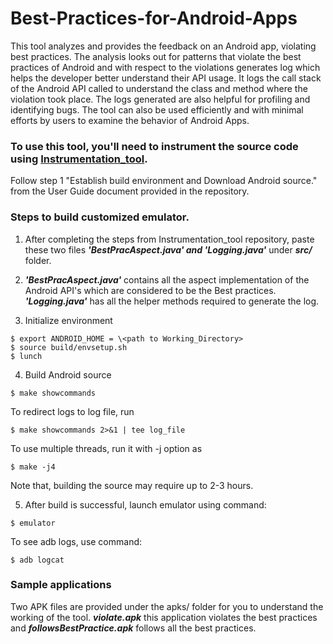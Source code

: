 # Best-Practices-for-Android-Apps

This tool analyzes and provides the feedback on an Android app, violating best practices. The analysis looks out for patterns that 
violate the best practices of Android and with respect to the violations generates log which helps the developer better understand 
their API usage. It logs the call stack of the Android API called to understand the class and method where the violation took place.
The logs generated are also helpful for profiling and identifying bugs. The tool can also be used efficiently and with minimal efforts
by users to examine the behavior of Android Apps.

### To use this tool, you'll need to instrument the source code using [Instrumentation_tool](https://github.com/poojakanchan/instrumentation_tool).
Follow step 1 "Establish build environment and Download Android source." from the User Guide document provided in the repository.
      
### Steps to build customized emulator.
1) After completing the steps from Instrumentation_tool repository, paste these two files **_'BestPracAspect.java' and 'Logging.java'_** 
under **_src/_** folder.
	
2) **_'BestPracAspect.java'_** contains all the aspect implementation of the Android API's which are considered to be the Best practices. **_'Logging.java'_** has all the helper methods required to generate the log.

3) Initialize environment  
```
$ export ANDROID_HOME = \<path to Working_Directory>  
$ source build/envsetup.sh  
$ lunch  
```  
4) Build Android source  
```
$ make showcommands
```  
   To redirect logs to log file, run  
```	
$ make showcommands 2>&1 | tee log_file  
```  
   To use multiple threads, run it with -j option as  
```
$ make -j4
```  
   Note that, building the source may require up to 2-3 hours.

5) After build is successful, launch emulator using command:  
```
$ emulator  
```  
   To see adb logs, use command:  
```
$ adb logcat  
```  
### Sample applications
Two APK files are provided under the apks/ folder for you to understand the working of the tool. **_violate.apk_** this application violates the best practices and **_followsBestPractice.apk_** follows all the best practices.
